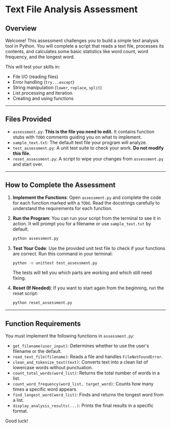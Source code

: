 # Text File Analysis Assessment

## Overview

Welcome! This assessment challenges you to build a simple text analysis tool in Python. You will complete a script that reads a text file, processes its contents, and calculates some basic statistics like word count, word frequency, and the longest word.

This will test your skills in:
- File I/O (reading files)
- Error handling (`try...except`)
- String manipulation (`lower`, `replace`, `split`)
- List processing and iteration
- Creating and using functions

---

## Files Provided

-   `assessment.py`: **This is the file you need to edit.** It contains function stubs with `TODO` comments guiding you on what to implement.
-   `sample_text.txt`: The default text file your program will analyze.
-   `test_assessment.py`: A unit test suite to check your work. **Do not modify this file.**
-   `reset_assessment.py`: A script to wipe your changes from `assessment.py` and start over.

---

## How to Complete the Assessment

1.  **Implement the Functions**: Open `assessment.py` and complete the code for each function marked with a `TODO`. Read the docstrings carefully to understand the requirements for each function.

2.  **Run the Program**: You can run your script from the terminal to see it in action. It will prompt you for a filename or use `sample_text.txt` by default.
    ```bash
    python assessment.py
    ```

3.  **Test Your Code**: Use the provided unit test file to check if your functions are correct. Run this command in your terminal:
    ```bash
    python -m unittest test_assessment.py
    ```
    The tests will tell you which parts are working and which still need fixing.

4.  **Reset (If Needed)**: If you want to start again from the beginning, run the reset script:
    ```bash
    python reset_assessment.py
    ```

---

## Function Requirements

You must implement the following functions in `assessment.py`:

-   `get_filename(user_input)`: Determines whether to use the user's filename or the default.
-   `read_text_file(filename)`: Reads a file and handles `FileNotFoundError`.
-   `clean_and_tokenize_text(text)`: Converts text into a clean list of lowercase words without punctuation.
-   `count_total_words(word_list)`: Returns the total number of words in a list.
-   `count_word_frequency(word_list, target_word)`: Counts how many times a specific word appears.
-   `find_longest_word(word_list)`: Finds and returns the longest word from a list.
-   `display_analysis_results(...)`: Prints the final results in a specific format.

Good luck!
